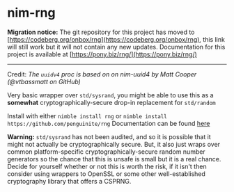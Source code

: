 # nim-rng

**Migration notice:** The git repository for this project has moved to [https://codeberg.org/onbox/rng](https://codeberg.org/onbox/rng), this link will still work but it will not contain any new updates. Documentation for this project is available at [https://pony.biz/rng/](https://pony.biz/rng/)

---

Credit: *The `uuidv4` proc is based on on nim-uuid4 by Matt Cooper (@vtbassmatt on GitHub)*

Very basic wrapper over `std/sysrand`, you might be able to use this as a **somewhat** cryptographically-secure drop-in replacement for `std/random`

Install with either `nimble install rng` or `nimble install https://github.com/penguinite/rng`
Documentation can be found [here](https://penguinite.github.io/rng)

**Warning:** `std/sysrand` has not been audited, and so it is possible that it might not actually be cryptographically secure. But, it also just wraps over common platform-specific cryptographically-secure random number generators so the chance that this is unsafe is small but it is a real chance. Decide for yourself whether or not this is worth the risk, if it isn't then consider using wrappers to OpenSSL or some other well-established cryptography library that offers a CSPRNG.
